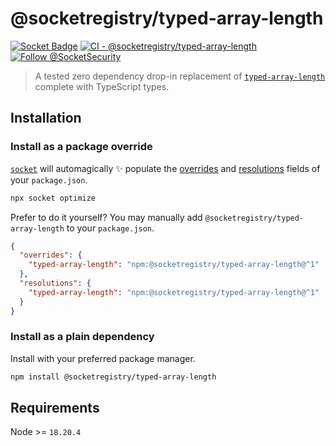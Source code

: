 # @socketregistry/typed-array-length

[![Socket Badge](https://socket.dev/api/badge/npm/package/@socketregistry/typed-array-length)](https://socket.dev/npm/package/@socketregistry/typed-array-length)
[![CI - @socketregistry/typed-array-length](https://github.com/SocketDev/socket-registry-js/actions/workflows/test.yml/badge.svg)](https://github.com/SocketDev/socket-registry-js/actions/workflows/test.yml)
[![Follow @SocketSecurity](https://img.shields.io/twitter/follow/SocketSecurity?style=social)](https://twitter.com/SocketSecurity)

> A tested zero dependency drop-in replacement of
> [`typed-array-length`](https://socket.dev/npm/package/typed-array-length)
> complete with TypeScript types.

## Installation

### Install as a package override

[`socket`](https://socket.dev/npm/package/socket) will automagically :sparkles:
populate the
[overrides](https://docs.npmjs.com/cli/v9/configuring-npm/package-json#overrides)
and [resolutions](https://yarnpkg.com/configuration/manifest#resolutions) fields
of your `package.json`.

```sh
npx socket optimize
```

Prefer to do it yourself? You may manually add
`@socketregistry/typed-array-length` to your `package.json`.

```json
{
  "overrides": {
    "typed-array-length": "npm:@socketregistry/typed-array-length@^1"
  },
  "resolutions": {
    "typed-array-length": "npm:@socketregistry/typed-array-length@^1"
  }
}
```

### Install as a plain dependency

Install with your preferred package manager.

```sh
npm install @socketregistry/typed-array-length
```

## Requirements

Node >= `18.20.4`
